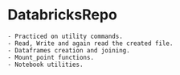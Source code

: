 # DatabricksRepo

    - Practiced on utility commands.
    - Read, Write and again read the created file.
    - Dataframes creation and joining.
    - Mount_point functions.
    - Notebook utilities.
